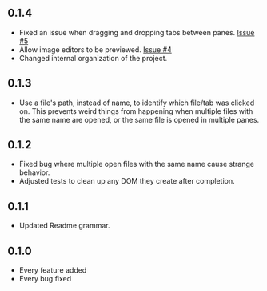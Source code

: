 ## 0.1.4
* Fixed an issue when dragging and dropping tabs between panes. [Issue #5](https://github.com/ahuth/preview-tabs/issues/5)
* Allow image editors to be previewed. [Issue #4](https://github.com/ahuth/preview-tabs/issues/4)
* Changed internal organization of the project.

## 0.1.3
* Use a file's path, instead of name, to identify which file/tab was clicked on. This prevents weird things
from happening when multiple files with the same name are opened, or the same file is opened in multiple panes.

## 0.1.2
* Fixed bug where multiple open files with the same name cause strange behavior.
* Adjusted tests to clean up any DOM they create after completion.

## 0.1.1
* Updated Readme grammar.

## 0.1.0
* Every feature added
* Every bug fixed
